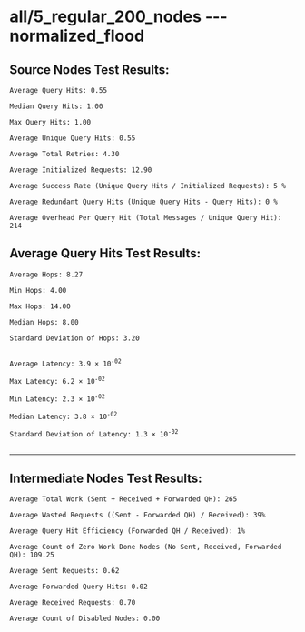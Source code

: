 # all/5_regular_200_nodes --- normalized_flood
## Source Nodes Test Results:
	Average Query Hits: 0.55

	Median Query Hits: 1.00

	Max Query Hits: 1.00

	Average Unique Query Hits: 0.55

	Average Total Retries: 4.30

	Average Initialized Requests: 12.90

	Average Success Rate (Unique Query Hits / Initialized Requests): 5 %

	Average Redundant Query Hits (Unique Query Hits - Query Hits): 0 %

	Average Overhead Per Query Hit (Total Messages / Unique Query Hit): 214



## Average Query Hits Test Results:
<pre><code>Average Hops: 8.27

Min Hops: 4.00

Max Hops: 14.00

Median Hops: 8.00

Standard Deviation of Hops: 3.20


Average Latency: 3.9 × 10<sup>-02</sup>

Max Latency: 6.2 × 10<sup>-02</sup>

Min Latency: 2.3 × 10<sup>-02</sup>

Median Latency: 3.8 × 10<sup>-02</sup>

Standard Deviation of Latency: 1.3 × 10<sup>-02</sup>

</code></pre>

---------------------------------------------
## Intermediate Nodes Test Results:

	Average Total Work (Sent + Received + Forwarded QH): 265

	Average Wasted Requests ((Sent - Forwarded QH) / Received): 39%

	Average Query Hit Efficiency (Forwarded QH / Received): 1%

	Average Count of Zero Work Done Nodes (No Sent, Received, Forwarded QH): 109.25

	Average Sent Requests: 0.62

	Average Forwarded Query Hits: 0.02

	Average Received Requests: 0.70

	Average Count of Disabled Nodes: 0.00

